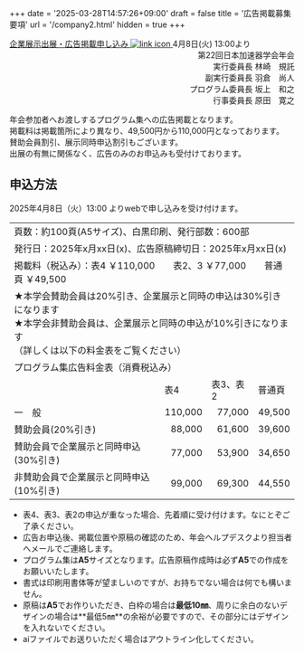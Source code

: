 +++
date = '2025-03-28T14:57:26+09:00'
draft = false
title = '広告掲載募集要項'
url = '/company2.html'
hidden = true
+++

<a class="btn btn-success" href="https://form.run/@pasj2025-exhibition-form" role="button">
                企業展示出展・広告掲載申し込み
                <img src="images/external_link.svg" alt="link icon">
            </a> 4月8日(火) 13:00より<br>

<div style="text-align: right;">
第22回日本加速器学会年会<br>  
実行委員長 <span class="name">林崎　規託</span><br>
副実行委員長 <span class="name">羽倉　尚人</span><br>
プログラム委員長 <span class="name">坂上　和之</span><br>
行事委員長 <span class="name">原田　寛之</span><br>
</div>


年会参加者へお渡しするプログラム集への広告掲載となります。  
掲載料は掲載箇所により異なり、49,500円から110,000円となっております。  
賛助会員割引、展示同時申込割引もございます。  
出展の有無に関係なく、広告のみのお申込みも受付けております。

## 申込方法

2025年4月8日（火）13:00 よりwebで申し込みを受け付けます。  

<table class="table table-bordered table-striped">
            <tr>
                <td colspan="4" width="520">頁数：約100頁(A5サイズ)、白黒印刷、発行部数：600部</td>
            </tr>
            <tr>
                <td colspan="4">発行日：2025年x月xx日(x)、広告原稿締切日：2025年x月xx日(x)</td>
            </tr>
            <tr>
                <td colspan="4">掲載料（税込み）：表4 ￥110,000　　表2、3 ￥77,000　　普通頁 ￥49,500</td>
            </tr>
            <tr>
                <td colspan="4">★本学会賛助会員は20%引き、企業展示と同時の申込は30%引きになります<br>
                    ★本学会非賛助会員は、企業展示と同時の申込が10%引きになります<br>
                    （詳しくは以下の料金表をご覧ください）</td>
            <tr>
                <td colspan="4">プログラム集広告料金表（消費税込み）</td>
            </tr>
            <tr>
                <td>　</td>
                <td>表4</td>
                <td>表3、表2</td>
                <td>普通頁</td>
            </tr>
            <tr>
                <td>一　般</td>
                <td style="text-align: right;">110,000</td>
                <td style="text-align: right;">77,000</td>
                <td style="text-align: right;">49,500</td>
            </tr>
            <tr>
                <td>賛助会員(20%引き)</td>
                <td style="text-align: right;">88,000</td>
                <td style="text-align: right;">61,600</td>
                <td style="text-align: right;">39,600</td>
            </tr>
            <tr>
                <td>賛助会員で企業展示と同時申込(30%引き)</td>
                <td style="text-align: right;">77,000</td>
                <td style="text-align: right;">53,900</td>
                <td style="text-align: right;">34,650</td>
            </tr>
            <tr>
                <td>非賛助会員で企業展示と同時申込(10%引き)</td>
                <td style="text-align: right;">99,000</td>
                <td style="text-align: right;">69,300</td>
                <td style="text-align: right;">44,550</td>
            </tr>
        </table>

* 表4、表3、表2の申込が重なった場合、先着順に受け付けます。なにとぞご了承ください。
* 広告お申込後、掲載位置や原稿の確認のため、年会ヘルプデスクより担当者へメールでご連絡します。
* プログラム集は**A5**サイズとなります。広告原稿作成時は必ず**A5**での作成をお願いいたします。
* 書式は印刷用書体等が望ましいのですが、お持ちでない場合は何でも構いません。
* 原稿は**A5**でお作りいただき、白枠の場合は**最低10㎜**、周りに余白のないデザインの場合は**最低5㎜**の余裕が必要ですので、その部分にはデザインを入れないでください。
* aiファイルでお送りいただく場合はアウトライン化してください。

